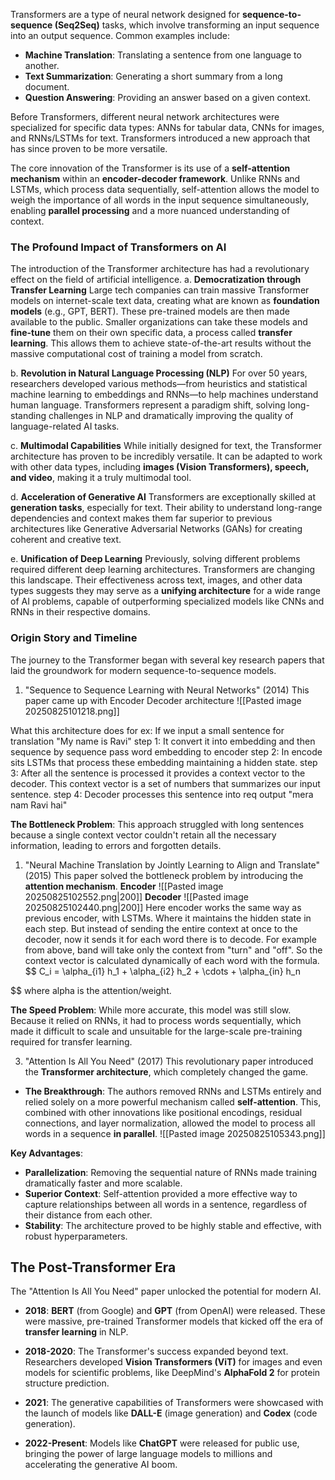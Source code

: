 Transformers are a type of neural network designed for **sequence-to-sequence (Seq2Seq)** tasks, which involve transforming an input sequence into an output sequence. Common examples include:
- **Machine Translation**: Translating a sentence from one language to another.
- **Text Summarization**: Generating a short summary from a long document.
- **Question Answering**: Providing an answer based on a given context.

Before Transformers, different neural network architectures were specialized for specific data types: ANNs for tabular data, CNNs for images, and RNNs/LSTMs for text. Transformers introduced a new approach that has since proven to be more versatile.

The core innovation of the Transformer is its use of a **self-attention mechanism** within an **encoder-decoder framework**. Unlike RNNs and LSTMs, which process data sequentially, self-attention allows the model to weigh the importance of all words in the input sequence simultaneously, enabling **parallel processing** and a more nuanced understanding of context.

### The Profound Impact of Transformers on AI
The introduction of the Transformer architecture has had a revolutionary effect on the field of artificial intelligence.
a. **Democratization through Transfer Learning**
Large tech companies can train massive Transformer models on internet-scale text data, creating what are known as **foundation models** (e.g., GPT, BERT). These pre-trained models are then made available to the public. Smaller organizations can take these models and **fine-tune** them on their own specific data, a process called **transfer learning**. This allows them to achieve state-of-the-art results without the massive computational cost of training a model from scratch.

b. **Revolution in Natural Language Processing (NLP)**
For over 50 years, researchers developed various methods—from heuristics and statistical machine learning to embeddings and RNNs—to help machines understand human language. Transformers represent a paradigm shift, solving long-standing challenges in NLP and dramatically improving the quality of language-related AI tasks.

c. **Multimodal Capabilities**
While initially designed for text, the Transformer architecture has proven to be incredibly versatile. It can be adapted to work with other data types, including **images (Vision Transformers), speech, and video**, making it a truly multimodal tool.

d. **Acceleration of Generative AI**
Transformers are exceptionally skilled at **generation tasks**, especially for text. Their ability to understand long-range dependencies and context makes them far superior to previous architectures like Generative Adversarial Networks (GANs) for creating coherent and creative text.

e. **Unification of Deep Learning**
Previously, solving different problems required different deep learning architectures. Transformers are changing this landscape. Their effectiveness across text, images, and other data types suggests they may serve as a **unifying architecture** for a wide range of AI problems, capable of outperforming specialized models like CNNs and RNNs in their respective domains.


### Origin Story and Timeline
The journey to the Transformer began with several key research papers that laid the groundwork for modern sequence-to-sequence models.

1. "Sequence to Sequence Learning with Neural Networks" (2014)
This paper came up with Encoder Decoder architecture
![[Pasted image 20250825101218.png]]

What this architecture does for ex:
If we input a small sentence for translation "My name is Ravi"
step 1: It convert it into embedding and then sequence by sequence pass word embedding to encoder
step 2: In encode sits LSTMs that process these embedding maintaining a hidden state.
step 3: After all the sentence is processed it provides a context vector to the decoder. This context vector is a set of numbers that summarizes our input sentence.
step 4: Decoder processes this sentence into req output "mera nam Ravi hai"

**The Bottleneck Problem**: This approach struggled with long sentences because a single context vector couldn't retain all the necessary information, leading to errors and forgotten details.

1. "Neural Machine Translation by Jointly Learning to Align and Translate" (2015)
This paper solved the bottleneck problem by introducing the **attention mechanism**.
**Encoder**
![[Pasted image 20250825102552.png|200]]
**Decoder**
![[Pasted image 20250825102440.png|200]]
Here encoder works the same way as previous encoder, with LSTMs. Where it maintains the hidden state in each step. But instead of sending the entire context at once to the decoder, now it sends it for each word there is to decode.
For example from above, band will take only the context from "turn" and "off".
So the context vector is calculated dynamically of each word with the formula.
$$
C_i = \alpha_{i1} h_1 + \alpha_{i2} h_2 + \cdots + \alpha_{in} h_n

$$
where alpha is the attention/weight.

**The Speed Problem**: While more accurate, this model was still slow. Because it relied on RNNs, it had to process words sequentially, which made it difficult to scale and unsuitable for the large-scale pre-training required for transfer learning.

3. "Attention Is All You Need" (2017)
This revolutionary paper introduced the **Transformer architecture**, which completely changed the game.

- **The Breakthrough**: The authors removed RNNs and LSTMs entirely and relied solely on a more powerful mechanism called **self-attention**. This, combined with other innovations like positional encodings, residual connections, and layer normalization, allowed the model to process all words in a sequence **in parallel**.
![[Pasted image 20250825105343.png]]


**Key Advantages**:

- **Parallelization**: Removing the sequential nature of RNNs made training dramatically faster and more scalable.
- **Superior Context**: Self-attention provided a more effective way to capture relationships between all words in a sentence, regardless of their distance from each other.
- **Stability**: The architecture proved to be highly stable and effective, with robust hyperparameters.

## The Post-Transformer Era

The "Attention Is All You Need" paper unlocked the potential for modern AI.
- **2018**: **BERT** (from Google) and **GPT** (from OpenAI) were released. These were massive, pre-trained Transformer models that kicked off the era of **transfer learning** in NLP.

- **2018-2020**: The Transformer's success expanded beyond text. Researchers developed **Vision Transformers (ViT)** for images and even models for scientific problems, like DeepMind's **AlphaFold 2** for protein structure prediction.

- **2021**: The generative capabilities of Transformers were showcased with the launch of models like **DALL-E** (image generation) and **Codex** (code generation).

- **2022-Present**: Models like **ChatGPT** were released for public use, bringing the power of large language models to millions and accelerating the generative AI boom.




